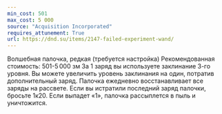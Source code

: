 ```yaml
---
min_cost: 501
max_cost: 5 000
source: "Acquisition Incorporated"
requires_attunement: True
url: https://dnd.su/items/2147-failed-experiment-wand/
---
```


Волшебная палочка, редкая (требуется настройка)
Рекомендованная стоимость: 501-5 000 зм
За 1 заряд вы используете заклинание 3-го уровня. Вы можете увеличить уровень заклинания на один, потратив дополнительный заряд.
Палочка ежедневно восстанавливает все заряды на рассвете. Если вы истратили последний заряд палочки, бросьте 1к20. Если выпадет «1», палочка рассыплется в пыль и уничтожится.